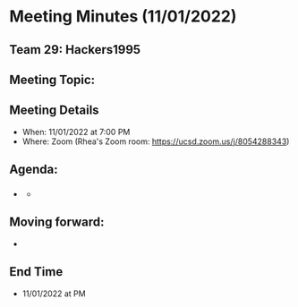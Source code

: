 # Meeting Minutes (11/01/2022)
## Team 29: Hackers1995
## Meeting Topic: 

## Meeting Details
- When: 11/01/2022 at 7:00 PM
- Where: Zoom (Rhea's Zoom room: https://ucsd.zoom.us/j/8054288343)

## Agenda:
- ### 
  - 

## Moving forward:
- 

## End Time
- 11/01/2022 at  PM
